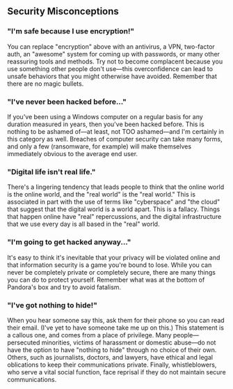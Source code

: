## Security Misconceptions

### "I'm safe because I use encryption!"

You can replace "encryption" above with an antivirus, a VPN, two-factor auth, an "awesome" system for coming up with passwords, or many other reassuring tools and methods. Try not to become complacent because you use something other people don't use—this overconfidence can lead to unsafe behaviors that you might otherwise have avoided. Remember that there are no magic bullets.

### "I've never been hacked before..."

If you've been using a Windows computer on a regular basis for any duration measured in years, then you've been hacked before. This is nothing to be ashamed of—at least, not TOO ashamed—and I'm certainly in this category as well. Breaches of computer security can take many forms, and only a few (ransomware, for example) will make themselves immediately obvious to the average end user.

### "Digital life isn't real life."

There's a lingering tendency that leads people to think that the online world is the online world, and the "real world" is the "real world." This is associated in part with the use of terms like "cyberspace" and "the cloud" that suggest that the digital world is a world apart. This is a fallacy. Things that happen online have "real" repercussions, and the digital infrastructure that we use every day is all based in the "real" world.

### "I'm going to get hacked anyway..."

It's easy to think it's inevitable that your privacy will be violated online and that information security is a game you're bound to lose. While you can never be completely private or completely secure, there are many things you can do to protect yourself. Remember what was at the bottom of Pandora's box and try to avoid fatalism.

### "I've got nothing to hide!"

When you hear someone say this, ask them for their phone so you can read their email. (I've yet to have someone take me up on this.) This statement is a callous one, and comes from a place of privilege. Many people—persecuted minorities, victims of harassment or domestic abuse—do not have the option to have "nothing to hide" through no choice of their own. Others, such as journalists, doctors, and lawyers, have ethical and legal oblications to keep their communications private. Finally, whistleblowers, who serve a vital social function, face reprisal if they do not maintain secure communications.
